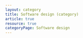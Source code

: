 ```yaml
---
layout: category
title: Software design (category)
article: true
resource: true
categoryPage: Software design
---
```

